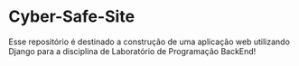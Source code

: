# Cyber-Safe-Site

Esse repositório é destinado a construção de uma aplicação web utilizando Django para a disciplina de Laboratório de Programação BackEnd!
